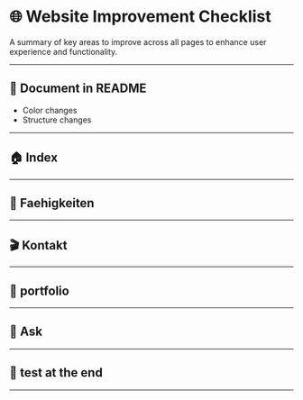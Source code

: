 # 🌐 Website Improvement Checklist

A summary of key areas to improve across all pages to enhance user experience and functionality.

---

## 📜 Document in README

- Color changes
- Structure changes

---

## 🏠 Index

---

## 🚀 Faehigkeiten

---

## 🎬 Kontakt

---

## 📜 portfolio

---

## 🎁 Ask

---

## 📜 test at the end

---
